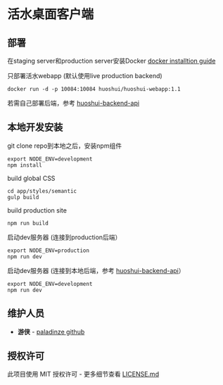 # 活水桌面客户端

## 部署
在staging server和production server安装Docker
[docker installtion guide](https://docs.docker.com/engine/installation/linux/docker-ce/ubuntu/)

只部署活水webapp (默认使用live production backend)
```
docker run -d -p 10084:10084 huoshui/huoshui-webapp:1.1
```

若需自己部署后端，参考 [huoshui-backend-api](https://github.com/badfuture/huoshui-backend-api)

## 本地开发安装

git clone repo到本地之后，安装npm组件

```
export NODE_ENV=development
npm install
```

build global CSS

```
cd app/styles/semantic
gulp build
```

build production site

```
npm run build
```

启动dev服务器 (连接到production后端）

```
export NODE_ENV=production
npm run dev
```

启动dev服务器 (连接到本地后端，参考 [huoshui-backend-api](https://github.com/badfuture/huoshui-backend-api)）

```
export NODE_ENV=development
npm run dev
```

## 维护人员

* **游侠** -  [paladinze github](https://github.com/paladinze)

## 授权许可

此项目使用 MIT 授权许可 - 更多细节查看 [LICENSE.md](LICENSE.md)
